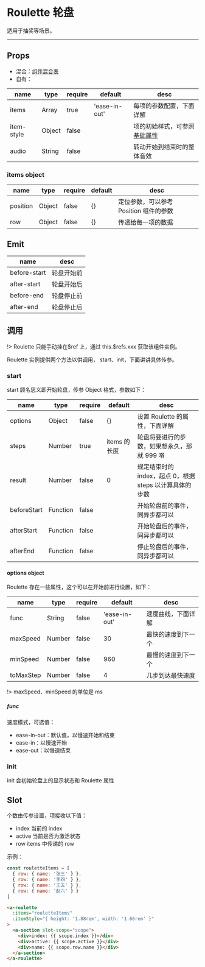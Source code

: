 # Roulette 轮盘

适用于抽奖等场景。

---

## Props

- 混合：[组件混合表](docs/components/mixins/Components.md)
- 自有：

| name       | type   | require | default       | desc                                                        |
| ---------- | ------ | ------- | ------------- | ----------------------------------------------------------- |
| items      | Array  | true    | 'ease-in-out' | 每项的参数配置，下面详解                                    |
| item-style | Object | false   |               | 项的初始样式，可参照[基础属性](docs/require/BasicParams.md) |
| audio      | String | false   |               | 转动开始到结束时的整体音效                                  |

### items object

| name     | type   | require | default | desc                                   |
| -------- | ------ | ------- | ------- | -------------------------------------- |
| position | Object | false   | {}      | 定位参数，可以参考 Position 组件的参数 |
| row      | Object | false   | {}      | 传递给每一项的数据                     |

## Emit

| name         | desc       |
| ------------ | ---------- |
| before-start | 轮盘开始前 |
| after-start  | 轮盘开始后 |
| before-end   | 轮盘停止前 |
| after-end    | 轮盘停止后 |

## 调用

!> Roulette 只能手动挂在\$ref 上，通过 this.\$refs.xxx 获取该组件实例。

Roulette 实例提供两个方法以供调用， start、init，下面讲讲具体传参。

### start

start 顾名思义即开始轮盘，传参 Object 格式，参数如下：

| name        | type     | require | default      | desc                                                    |
| ----------- | -------- | ------- | ------------ | ------------------------------------------------------- |
| options     | Object   | false   | {}           | 设置 Roulette 的属性，下面详解                          |
| steps       | Number   | true    | items 的长度 | 轮盘将要进行的步数，如果想永久，那就 999 咯             |
| result      | Number   | false   | 0            | 规定结束时的 index，起点 0，根据 steps 以计算具体的步数 |
| beforeStart | Function | false   |              | 开始轮盘前的事件，同异步都可以                          |
| afterStart  | Function | false   |              | 开始轮盘后的事件，同异步都可以                          |
| afterEnd    | Function | false   |              | 停止轮盘后的事件，同异步都可以                          |

#### options object

Roulette 存在一些属性，这个可以在开始前进行设置，如下：

| name      | type   | require | default       | desc               |
| --------- | ------ | ------- | ------------- | ------------------ |
| func      | String | false   | 'ease-in-out' | 速度曲线，下面详解 |
| maxSpeed  | Number | false   | 30            | 最快的速度到下一个 |
| minSpeed  | Number | false   | 960           | 最慢的速度到下一个 |
| toMaxStep | Number | false   | 4             | 几步到达最快速度   |

!> maxSpeed、minSpeed 的单位是 ms

##### func

速度模式，可选值：

- ease-in-out：默认值，以慢速开始和结束
- ease-in：以慢速开始
- ease-out：以慢速结束

### init

init 会初始轮盘上的显示状态和 Roulette 属性

## Slot

个数由传参设置，项接收以下值：

- index 当前的 index
- active 当前是否为激活状态
- row items 中传递的 row

示例：

```js
const rouletteItems = [
  { row: { name: '张三' } },
  { row: { name: '李四' } },
  { row: { name: '王五' } },
  { row: { name: '赵六' } }
]
```

```html
<a-roulette
  :items="rouletteItems"
  :itemStyle="{ height: '1.88rem', width: '1.66rem' }"
>
  <a-section slot-scope="scope">
    <div>index: {{ scope.index }}</div>
    <div>active: {{ scope.active }}</div>
    <div>name: {{ scope.row.name }}</div>
  </a-section>
</a-roulette>
```
